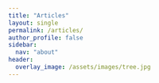 ```yaml
---
title: "Articles"
layout: single
permalink: /articles/
author_profile: false
sidebar:
  nav: "about"
header:
  overlay_image: /assets/images/tree.jpg
---
```


